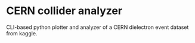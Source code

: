 # CERN collider analyzer
CLI-based python plotter and analyzer of a CERN dielectron event dataset from kaggle.
